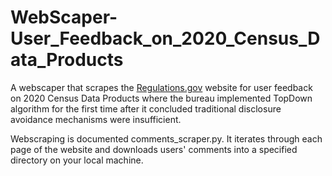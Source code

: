 # WebScaper-User_Feedback_on_2020_Census_Data_Products

A webscaper that scrapes the [Regulations.gov](https://www.regulations.gov/docket/USBC-2018-0009/comments?pageNumber=1) website for user feedback on 2020 Census Data Products where the bureau implemented TopDown algorithm for the first time after it concluded traditional
disclosure avoidance mechanisms were insufficient.

Webscraping is documented comments_scraper.py. It iterates through each page of the website and downloads users' comments into a specified directory on your local machine.
